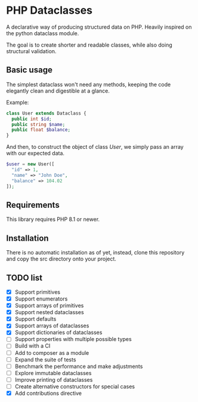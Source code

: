 # PHP Dataclasses

A declarative way of producing structured data on PHP. Heavily inspired on the python dataclass module.

The goal is to create shorter and readable classes, while also doing structural validation.

## Basic usage
 
The simplest dataclass won't need any methods, keeping the code elegantly clean and digestible at a glance.

Example:

```php
class User extends Dataclass {
  public int $id;
  public string $name;
  public float $balance;
}
```

And then, to construct the object of class _User_, we simply pass an array with our expected data.

```php
$user = new User([
  "id" => 1,
  "name" => "John Doe",
  "balance" => 104.02
]);
```

## Requirements

This library requires PHP 8.1 or newer.

## Installation

There is no automatic installation as of yet, instead, clone this repository and copy the src directory onto your project.

## TODO list

- [x] Support primitives
- [x] Support enumerators
- [x] Support arrays of primitives
- [x] Support nested dataclasses
- [x] Support defaults
- [x] Support arrays of dataclasses
- [x] Support dictionaries of dataclasses
- [ ] Support properties with multiple possible types
- [ ] Build with a CI
- [ ] Add to composer as a module
- [ ] Expand the suite of tests
- [ ] Benchmark the performance and make adjustments
- [ ] Explore immutable dataclasses
- [ ] Improve printing of dataclasses
- [ ] Create alternative constructors for special cases
- [x] Add contributions directive
